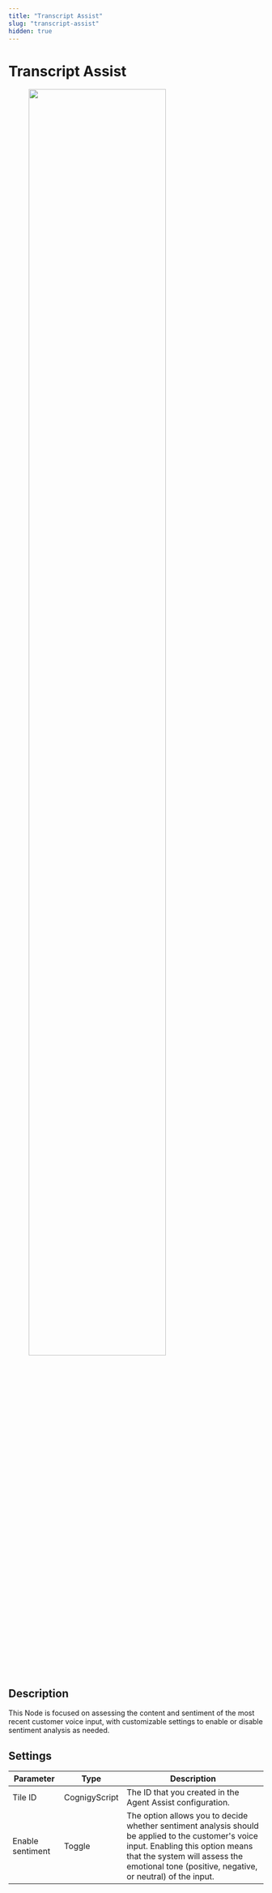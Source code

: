 ```yaml
---
title: "Transcript Assist"
slug: "transcript-assist"
hidden: true
---
```


# Transcript Assist

<figure>
  <img class="image-center" src="{{config.site_url}}ai/flow-nodes/images/agent-assist/transcript-assist.png" width="80%" />
</figure>

## Description

This Node is focused on assessing the content and sentiment of the most recent customer voice input, with customizable settings to enable or disable sentiment analysis as needed.

## Settings

| Parameter         | Type          | Description                                                                                                                                                                                                                          |
|-------------------|---------------|--------------------------------------------------------------------------------------------------------------------------------------------------------------------------------------------------------------------------------------|
| Tile ID           | CognigyScript | The ID that you created in the Agent Assist configuration.                                                                                                                                                                           |
| Enable sentiment  | Toggle        | The option allows you to decide whether sentiment analysis should be applied to the customer's voice input. Enabling this option means that the system will assess the emotional tone (positive, negative, or neutral) of the input. |
